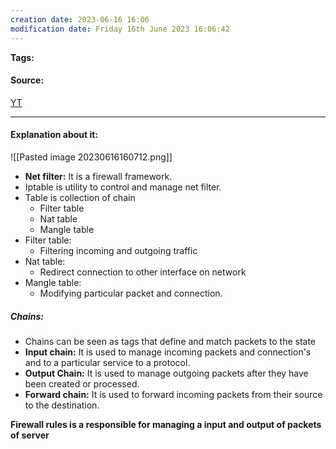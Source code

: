 ```yaml
---
creation date: 2023-06-16 16:06
modification date: Friday 16th June 2023 16:06:42
---
```


**Tags:** 

#### Source:
[YT](https://www.youtube.com/watch?v=6Ra17Qpj68c)

--------------------------------------

#### Explanation about it:

![[Pasted image 20230616160712.png]]

* **Net filter:** It is a firewall framework.
* Iptable is utility to control and manage net filter.
* Table is collection of chain
	* Filter table
	* Nat table
	* Mangle table
* Filter table:
	* Filtering incoming and outgoing traffic
* Nat table:
	* Redirect connection to other interface on network
* Mangle table:
	* Modifying particular packet and connection.


##### Chains:

* Chains can be seen as tags that define and match packets to the state
* **Input chain:** It is used to manage incoming packets and connection's and to a particular service to a protocol.
* **Output Chain:** It is used to manage outgoing packets after they have been created or processed.
* **Forward chain:** It is used to forward incoming packets from their source to the destination.

**Firewall rules is a responsible for managing a input and output of packets of server**

